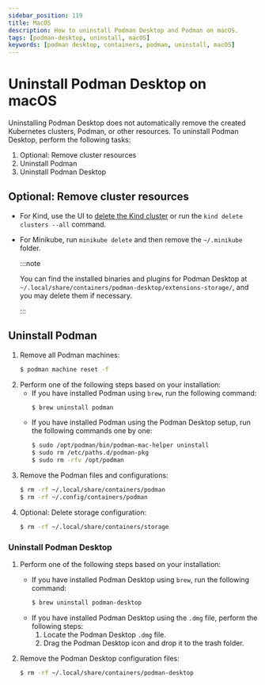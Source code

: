 ```yaml
---
sidebar_position: 119
title: MacOS
description: How to uninstall Podman Desktop and Podman on macOS.
tags: [podman-desktop, uninstall, macOS]
keywords: [podman desktop, containers, podman, uninstall, macOS]
---
```


# Uninstall Podman Desktop on macOS

Uninstalling Podman Desktop does not automatically remove the created Kubernetes clusters, Podman, or other resources. To uninstall Podman Desktop, perform the following tasks:

1. Optional: Remove cluster resources
1. Uninstall Podman
1. Uninstall Podman Desktop

## Optional: Remove cluster resources

- For Kind, use the UI to [delete the Kind cluster](/docs/kind/deleting-your-kind-cluster) or run the `kind delete clusters --all` command.
- For Minikube, run `minikube delete` and then remove the `~/.minikube` folder.

  :::note

  You can find the installed binaries and plugins for Podman Desktop at `~/.local/share/containers/podman-desktop/extensions-storage/`, and you may delete them if necessary.

  :::

## Uninstall Podman

1. Remove all Podman machines:
   ```sh
   $ podman machine reset -f
   ```
1. Perform one of the following steps based on your installation:
   - If you have installed Podman using `brew`, run the following command:
     ```sh
     $ brew uninstall podman
     ```
   - If you have installed Podman using the Podman Desktop setup, run the following commands one by one:
     ```sh
     $ sudo /opt/podman/bin/podman-mac-helper uninstall
     $ sudo rm /etc/paths.d/podman-pkg
     $ sudo rm -rfv /opt/podman
     ```
1. Remove the Podman files and configurations:
   ```sh
   $ rm -rf ~/.local/share/containers/podman
   $ rm -rf ~/.config/containers/podman
   ```
1. Optional: Delete storage configuration:
   ```sh
   $ rm -rf ~/.local/share/containers/storage
   ```

### Uninstall Podman Desktop

1. Perform one of the following steps based on your installation:

   - If you have installed Podman Desktop using `brew`, run the following command:
     ```sh
     $ brew uninstall podman-desktop
     ```
   - If you have installed Podman Desktop using the `.dmg` file, perform the following steps:
     1. Locate the Podman Desktop `.dmg` file.
     1. Drag the Podman Desktop icon and drop it to the trash folder.

1. Remove the Podman Desktop configuration files:
   ```sh
   $ rm -rf ~/.local/share/containers/podman-desktop
   ```
